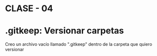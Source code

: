 # CLASE - 04

# .gitkeep: Versionar carpetas
Creo un archivo vacío llamado ".gitkeep" dentro de la carpeta que quiero versionar
